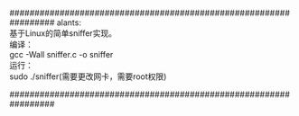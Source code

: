 #################################################################
	alants:							
		基于Linux的简单sniffer实现。			
	编译：								
		gcc -Wall sniffer.c -o sniffer			
	运行：							
		sudo ./sniffer(需要更改网卡，需要root权限)	
								
#################################################################
